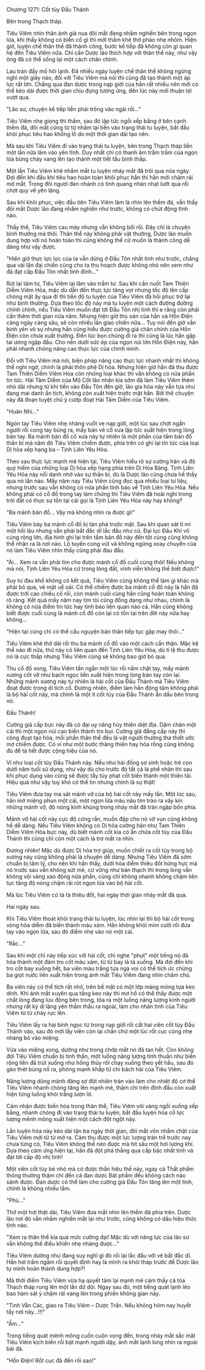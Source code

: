 




Chương 1271: Cốt tủy Đấu Thánh


Bên trong Thạch tháp.

Tiêu Viêm nhìn thân ảnh già nua đôi mắt đang nhắm nghiền bên trong ngọn lửa, khi thấy không có biến cố gì thì mới thầm khẽ thở phào nhẹ nhõm. Hiện giờ, luyện chế thân thể đã thành công, bước kế tiếp đã không còn gì quan hệ đến Tiêu Viêm nữa. Chỉ cần Dược lão thích hợp với thân thể này, như vậy ông đã có thể sống lại một cách chân chính.

Lau trán đầy mồ hôi lạnh. Đã nhiều ngày luyện chế thân thể không ngừng nghỉ một giây nào, đối với Tiêu Viêm mà nói thì cũng đã tạo thành một áp lực rất lớn. Chẳng qua đan dược trong nạp giới của hắn rất nhiều nên mới có thể kéo dài được thời gian chịu đựng tương ứng, đến lúc này mới thuận lợi vượt qua.

"Lão sư, chuyện kế tiếp liền phải trông vào ngài rồi…"

Tiêu Viêm nhẹ giọng thì thầm, sau đó lập tức ngồi xếp bằng ở bên cạnh thềm đá, đôi mắt cũng từ từ nhắm lại tiến vào trạng thái tu luyện, bắt đầu khôi phục tiêu hao khổng lồ do một thời gian dài tạo nên.

Mà sau khi Tiêu Viêm đi vào trạng thái tu luyện, bên trong Thạch tháp liền một lần nữa lâm vào yên tĩnh. Duy nhất chỉ có thanh âm trầm trầm của ngọn lửa bùng cháy vang lên tạo thành một tiết tấu bình thấp.

Một lần Tiêu Viêm khẽ nhắm mắt tu luyện nháy mắt đã trôi qua nửa ngày. Đợi đến khi đấu khí tiêu hao hoàn toàn khôi phục hẳn thì hắn mới chậm rãi mở mắt. Trong đôi ngươi đen nhánh có tinh quang nhàn nhạt lướt qua rồi chợt quy về yên lặng.

Sau khi khôi phục, việc đầu tiên Tiêu Viêm làm là nhìn lên thềm đá, vẫn thấy đôi mắt Dược lão đang nhắm nghiền như trước, không có chút động tĩnh nào.

Thấy thế, Tiêu Viêm cau mày nhưng vẫn không bối rối. Đây chỉ là chuyện bình thường mà thôi. Thân thể này không phải vật thường, Dược lão muốn dung hợp với nó hoàn toàn thì cũng không thể cứ muốn là thành công dễ dàng như vậy được.

"Hiện giờ thực lực lực của ta vẫn dừng ở Đấu Tôn nhất tinh như trước, chẳng qua vài lần đại chiến cũng cho ta thu hoạch được không nhỏ nên xem như đã đạt cấp Đấu Tôn nhất tinh đỉnh…"

Rút lại tâm tư, Tiêu Viêm lại lâm vào trầm tư. Sau khi cắn nuốt Tam Thiên Diễm Viêm Hỏa, mặc dù dẫn đến thực lực tăng vọt nhưng tốc độ lên cấp chóng mặt ấy qua đi thì tiến độ tu luyện của Tiêu Viêm đã hồi phục trở lại như bình thường. Dựa theo tốc độ này mà tu luyện một cách đường đường chính chính, nếu Tiêu Viêm muốn đạt tới Đấu Tôn nhị tinh thì e rằng còn phải cần thêm thời gian nửa năm. Nhưng hiện giờ thù oán của hắn và Hồn Điện càng ngày càng sâu, sẽ còn nhiều lần giao chiến nữa… Tuy nói đến giờ vẫn bình yên vô sự nhưng hắn cũng hiểu được cường giả chân chính của Hồn Điện còn chưa xuất trướng. Đến lúc bọn chúng đi ra thì cũng là lúc hắn gặp tai ương ngập đầu. Cho nên dưới sức ép của ngọn núi lớn Hồn Điện này, hắn phải nhanh chóng nâng cao thực lực của chính mình.

Đối với Tiêu Viêm mà nói, biện pháp nâng cao thực lực nhanh nhất thì không thể nghi ngờ, chính là phải thôn phệ Dị hỏa. Nhưng hiện giờ hắn đã thu được Tam Thiên Diễm Viêm Hỏa còn những loại khác thì vẫn không có nửa phần tin tức. Hải Tâm Diễm của Mộ Cốt lão nhân kia sớm đã làm Tiêu Viêm thèm nhỏ dãi nhưng từ khi tiến vào Đấu Tôn đến giờ, lão gia hỏa này vẫn tựa như đang mai danh ẩn tích, không còn xuất hiện trước mặt hắn. Bởi thế chuyện này đã đoạn tuyệt chủ ý cướp đoạt Hải Tâm Diễm của Tiêu Viêm.

"Huân Nhi…"

Ngón tay Tiêu Viêm nhẹ nhàng vuốt ve nạp giới, một lúc sau chợt ngẩn người rồi cong tay búng ra, mấy bản vẽ cổ xưa lập tức xuất hiện trong lòng bàn tay. Ba mảnh bản đồ cổ xưa này tự nhiên là một phần của tấm bản đồ thần bí mà năm đó Tiêu Viêm chiếm được, phía trên có ghi lại tin tức của loại Dị hỏa xếp hạng ba – Tịnh Liên Yêu Hỏa.

Theo sau thực lực mạnh mẽ hiện tại, Tiêu Viêm hiểu rõ sự cường hãn và độ quý hiếm của những loại Dị hỏa xếp hạng phía trên Dị Hỏa Bảng. Tịnh Liên Yêu Hỏa này nổi danh nhờ vào sự thần bí, dù là Dược lão cũng chưa hề thấy qua nó lần nào. Mấy năm nay Tiêu Viêm cũng đọc qua nhiều loại tư liệu, nhưng trước sau vẫn không có nửa phần tình báo về Tịnh Liên Yêu Hỏa. Nếu không phải có cổ đồ trong tay làm chứng thì Tiêu Viêm đã hoài nghi trong trời đất có thực sự tồn tại cái gọi là Tịnh Liên Yêu Hỏa này hay không?

"Ba mảnh bản đồ… Vậy mà không nhìn ra được gì!"

Tiêu Viêm bày ba mảnh cổ đồ bị tàn phá trước mặt. Sau khi quan sát tỉ mỉ một hồi lâu nhưng vẫn phải bất đắc dĩ lắc đầu như cũ. Đại lục Đấu Khí vô cùng rộng lớn, địa hình ghi lại trên tấm bản đồ này đến tột cùng cũng không thể nhận ra là nơi nào. Lộ tuyến cong vút và không ngừng xoay chuyển của nó làm Tiêu Viêm nhìn thấy cũng phải đau đầu.

"Ài… Xem ra vẫn phải tìm cho được mảnh cổ đồ cuối cùng thôi! Nếu không mà nói, Tịnh Liên Yêu Hỏa cứ trong lòng đất, vĩnh viễn không thể biết được!"

Suy tư đau khổ không có kết quả, Tiêu Viêm cũng không thể làm gì khác mà phải bỏ qua, vẻ mặt uể oải. Có thể chiếm được ba mảnh cổ đồ này là hắn đã được trời cao chiếu cố rồi, còn mảnh cuối cùng hắn cũng hoàn toàn không rõ ràng. Kết quả mấy năm nay tìm tòi cũng đồng dạng như nhau, chính là không có nửa điểm tin tức hay tình báo liên quan nào cả. Hắn cũng không biết được cuối cùng là mảnh cổ đồ còn lại có tồn tại trên đời này nữa hay không…

"Hiện tại cũng chỉ có thể cầu nguyện bản thân tiếp tục gặp may thôi…"

Tiêu Viêm khẽ thở dài rồi thu ba mảnh cổ đồ vào một cách cẩn thận. Mặc kệ thế nào đi nữa, thứ này có liên quan đến Tịnh Liên Yêu Hỏa, dù tỉ lệ thu được nó là cực thấp nhưng Tiêu Viêm cũng sẽ không bao giờ bỏ qua.

Thu cổ đồ xong, Tiêu Viêm tần ngần một lúc rồi nắm chặt tay, mấy mảnh xương cốt vỡ như bạch ngọc liền xuất hiện trong lòng bàn tay còn lại. Những mảnh xương này tự nhiên là hài cốt của Đấu Thánh mà Tiêu Viêm đoạt được trong di tích cổ. Đương nhiên, điểm làm hắn động tâm không phải là bộ hài cốt này, mà chính là một ít cốt tủy của Đấu Thánh ẩn dấu bên trong nó.

Đấu Thánh!

Cường giả cấp bực này đã có đại uy năng hủy thiên diệt địa. Dậm chân một cái thì một ngọn núi cao biến thành tro bụi. Cường giả đẳng cấp này thì công đoạt tạo hóa, mỗi phần thân thể đều là vật người thường tha thiết ước mơ chiếm được. Có ví như một bước thăng thiên hay hóa rồng cũng không đủ để tả hết được cộng hiệu của nó.

Ví như loại cốt tủy Đấu Thánh này. Nếu như hài đồng sơ sinh hoặc trẻ con dưới năm tuổi sử dụng, như vậy dù cho trước đó tất cả là phế nhân thì sau khi phục dụng vào cũng sẽ được tẩy tủy phạt cốt biến thành một thiên tài. Hiệu quả như vậy tuy khó có thể tin nhưng chính là sự thật!

Tiêu Viêm đưa tay ma sát mảnh vỡ của bộ hài cốt này mấy lần. Một lúc sau, hắn mở miệng phun một cái, một ngọn lửa màu nâu tím trào ra vây kín những mảnh vỡ, độ nóng kinh khủng trong nháy mắt đã tràn ngập bốn phía.

Mảnh vỡ hài cốt này cực độ cứng rắn, muốn đập cho nó vỡ vụn cũng không hề dễ dàng. Nếu Tiêu Viêm không có Dị hỏa cường hãn như Tam Thiên Diễm Viêm Hỏa bực này, dù biết mảnh cốt kia có ẩn chứa cốt tủy của Đấu Thánh thì cũng chỉ còn một cách là trơ mắt ra nhìn.

Đương nhiên! Mặc dù được Dị hỏa trợ giúp, muốn chiết ra cốt tủy trong bộ xương này cũng không phải là chuyện dễ dàng. Nhưng Tiêu Viêm đã sớm chuẩn bị tâm lý, cho nên khi hắn thấy, dưới hỏa diễm thiêu đốt hừng hực mà nó trước sau vẫn không sứt mẻ, cứ vững như bàn thạch thì trong lòng vẫn không vội vàng xao động nửa phần, cũng chỉ không nhanh không chậm liên tục tăng độ nóng chậm rãi rót ngọn lửa vào bộ hài cốt.

Mà lúc Tiêu Viêm cứ tà tà thiêu đốt, hai ngày thời gian nháy mắt đã qua.

Hai ngày sau.

Khi Tiêu Viêm thoát khỏi trạng thái tu luyện, lúc nhìn lại thì bộ hài cốt trong vòng hỏa diễm đã biến thành màu xám. Hắn không khỏi mỉm cười rồi đưa tay vào ngọn lửa, sau đó điểm nhẹ vào nó một cái.

"Rắc…"

Sau khi một chỉ này tiếp xúc với hài cốt, chỉ nghe "phụt" một tiếng nó đã hóa thành một đám tro cốt màu xám, từ từ bay lả tả xuống. Mà đợi đến khi tro cốt bay xuống hết, ba viên màu trắng tựa ngà voi có thể tích ức chừng ba giọt nước liền xuất hiện trong ánh mắt Tiêu Viêm đang nhìn chăm chú.

Ba viên này có thể tích rất nhỏ, trên bề mặt có một lớp màng mỏng tựa keo dính. Khi ánh mắt xuyên qua tầng keo này thì mơ hồ có thể thấy được một chất lỏng đang lưu động bên trong, tỏa ra một luồng năng lượng kinh người nhưng rất kỳ dị lặng yên thẩm thấu ra ngoài, làm cho nhãn tình của Tiêu Viêm từ từ cháy rực lên.

Tiêu Viêm lấy ra hai bình ngọc từ trong nạp giới rồi cất hai viên cốt tủy Đấu Thánh vào, sau đó mới lấy viên còn lại chần chừ một lúc rốt cục cũng nhẹ nhàng bỏ vào miệng.

Vừa vào miệng xong, dường như trong chớp mắt nó đã tan hết. Còn không đợi Tiêu Viêm chuẩn bị tinh thần, một luồng năng lượng tinh thuần như biển rộng liền đã trút xuống như hồng thủy rồi chạy xuống theo yết hầu, sau đó gào thét bùng nổ ra, phóng mạnh khắp tứ chi bách hải của Tiêu Viêm.

Năng lượng dũng mãnh đáng sợ đột nhiên tràn vào làm cho nhiệt độ cơ thể Tiêu Viêm nhanh chóng tăng lên mạnh mẽ, thậm chí trên đỉnh đầu còn xuất hiện từng luồng khói trắng lượn lờ.

Cảm nhận được biến hóa trong thân thể, Tiêu Viêm vôi vàng ngồi xuống xếp bằng, nhanh chóng đi vào trạng thái tu luyện, bắt đầu luyện hóa cỗ lực lượng mênh mông xuất hiện một cách đột ngột này.

Lần luyện hóa này kéo dài tận ba ngày thời gian, đôi mắt vốn nhắm chặt của Tiêu Viêm mới từ từ mở ra. Cảm thụ được một lực lượng tràn trề trước nay chưa từng có, Tiêu Viêm không thể nén được mà hít sâu một hơi lương khí. Dựa theo cảm ứng hiện tại, hắn đã đột phá thẳng qua cấp bậc nhất tinh và đạt tới cấp độ nhị tinh!

Một viên cốt tủy bé nhỏ mà có được thần hiệu thế này, ngay cả Thất phẩm thông thường thậm chí đến cả đan dược Bát phẩm đều không cách nào sánh được. Đan dược có thể làm cho cường giả Đấu Tôn tăng lên một tinh, chính là không nhiều lắm.

"Phù…"

Thở một hơi thật dài, Tiêu Viêm đưa mắt nhìn lên thềm đá phía trên. Dược lão nơi đó vẫn nhắm nghiền mắt lại như trước, cũng không có dấu hiệu thức tỉnh nào.

"Xem ra thân thể kia quá mức cường đại! Mặc dù với năng lực của lão sư vẫn không thể điều khiển nhẹ nhàng được…"

Tiêu Viêm dường như đang suy nghĩ gì đó rồi lại lắc đầu với vẻ bất đắc dĩ. Hắn hơi trầm ngâm rồi quyết định hay là mình ra khỏi tháp trước để Dược lão tự mình hoàn thành dung hợp?!

Mà thời điểm Tiêu Viêm vừa hạ quyết tâm lại mạnh mẽ cảm thấy cả tòa Thạch tháp rung lên một lần dữ dội. Ngay sau đó, một tiếng quát lạnh lẽo bao hàm sát ý chậm rãi vang lên trong phiến không gian này.

"Tinh Vẫn Các, giao ra Tiêu Viêm – Dược Trần. Nếu không hôm nay huyết tẩy nơi này…!!!"

"Ầm…"

Trong tiếng quát mênh mông cuồn cuộn vọng đến, trong nháy mắt sắc mặt Tiêu Viêm kịch biến rồi bật mạnh người dậy, ánh mắt lạnh lùng nhìn ra ngoài bãi đá.

"Hồn Điện! Rốt cục đã đến rồi sao!"




